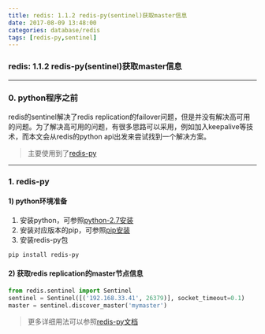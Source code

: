 ```yaml
---
title: redis: 1.1.2 redis-py(sentinel)获取master信息
date: 2017-08-09 13:48:00
categories: database/redis
tags: [redis-py,sentinel]
---
```

### redis: 1.1.2 redis-py(sentinel)获取master信息

---

### 0. python程序之前
redis的sentinel解决了redis replication的failover问题，但是并没有解决高可用的问题。为了解决高可用的问题，有很多思路可以采用，例如加入keepalive等技术，而本文会从redis的python api出发来尝试找到一个解决方案。
> 主要使用到了[redis-py](https://github.com/andymccurdy/redis-py)

---

### 1. redis-py
#### 1) python环境准备
1. 安装python，可参照[python-2.7安装](http://linux.xiao5tech.com/python/advance/version_1.0_python2.7.html)
2. 安装对应版本的pip，可参照[pip安装](http://linux.xiao5tech.com/python/advance/envtool_1.0_pip.html)
3. 安装redis-py包
``` bash
pip install redis-py
```

#### 2) 获取redis replication的master节点信息
``` python
from redis.sentinel import Sentinel
sentinel = Sentinel([('192.168.33.41', 26379)], socket_timeout=0.1)
master = sentinel.discover_master('mymaster')
```
> 更多详细用法可以参照[redis-py文档](https://github.com/andymccurdy/redis-py)
